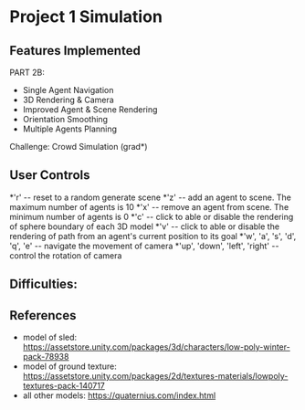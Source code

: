 # Project 1 Simulation
 
## Features Implemented

PART 2B:

* Single Agent Navigation
* 3D Rendering & Camera
* Improved Agent & Scene Rendering
* Orientation Smoothing
* Multiple Agents Planning

Challenge: Crowd Simulation (grad*)

## User Controls

*'r' -- reset to a random generate scene
*'z' -- add an agent to scene. The maximum number of agents is 10
*'x' -- remove an agent from scene. The minimum number of agents is 0
*'c' -- click to able or disable the rendering of sphere boundary of each 3D model
*'v' -- click to able or disable the rendering of path from an agent's current position to its goal
*'w', 'a', 's', 'd', 'q', 'e' -- navigate the movement of camera
*'up', 'down', 'left', 'right' -- control the rotation of camera


## Difficulties:


## References

* model of sled: https://assetstore.unity.com/packages/3d/characters/low-poly-winter-pack-78938
* model of ground texture: https://assetstore.unity.com/packages/2d/textures-materials/lowpoly-textures-pack-140717
* all other models: https://quaternius.com/index.html
